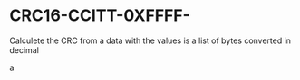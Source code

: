 # CRC16-CCITT-0XFFFF-
Calculete the CRC from a data with the values is a list of bytes converted in decimal


a
